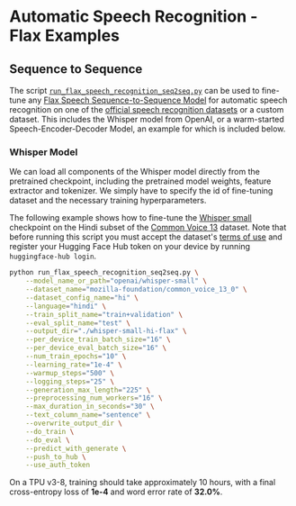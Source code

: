 <!---
Copyright 2023 The HuggingFace Team. All rights reserved.

Licensed under the Apache License, Version 2.0 (the "License");
you may not use this file except in compliance with the License.
You may obtain a copy of the License at

    http://www.apache.org/licenses/LICENSE-2.0

Unless required by applicable law or agreed to in writing, software
distributed under the License is distributed on an "AS IS" BASIS,
WITHOUT WARRANTIES OR CONDITIONS OF ANY KIND, either express or implied.
See the License for the specific language governing permissions and
limitations under the License.
-->

# Automatic Speech Recognition - Flax Examples

## Sequence to Sequence

The script [`run_flax_speech_recognition_seq2seq.py`](https://github.com/huggingface/transformers/blob/main/examples/flax/speech-recognition/run_flax_speech_recognition_seq2seq.py) 
can be used to fine-tune any [Flax Speech Sequence-to-Sequence Model](https://huggingface.co/docs/transformers/main/en/model_doc/auto#transformers.FlaxAutoModelForSpeechSeq2Seq) 
for automatic speech recognition on one of the [official speech recognition datasets](https://huggingface.co/datasets?task_ids=task_ids:automatic-speech-recognition) 
or a custom dataset. This includes the Whisper model from OpenAI, or a warm-started Speech-Encoder-Decoder Model, 
an example for which is included below.

### Whisper Model

We can load all components of the Whisper model directly from the pretrained checkpoint, including the pretrained model 
weights, feature extractor and tokenizer. We simply have to specify the id of fine-tuning dataset and the necessary
training hyperparameters.

The following example shows how to fine-tune the [Whisper small](https://huggingface.co/openai/whisper-small) checkpoint 
on the Hindi subset of the [Common Voice 13](https://huggingface.co/datasets/mozilla-foundation/common_voice_13_0) dataset.
Note that before running this script you must accept the dataset's [terms of use](https://huggingface.co/datasets/mozilla-foundation/common_voice_13_0) 
and register your Hugging Face Hub token on your device by running `huggingface-hub login`.

```bash
python run_flax_speech_recognition_seq2seq.py \
	--model_name_or_path="openai/whisper-small" \
	--dataset_name="mozilla-foundation/common_voice_13_0" \
	--dataset_config_name="hi" \
	--language="hindi" \
	--train_split_name="train+validation" \
	--eval_split_name="test" \
	--output_dir="./whisper-small-hi-flax" \
	--per_device_train_batch_size="16" \
	--per_device_eval_batch_size="16" \
	--num_train_epochs="10" \
	--learning_rate="1e-4" \
	--warmup_steps="500" \
	--logging_steps="25" \
	--generation_max_length="225" \
	--preprocessing_num_workers="16" \
	--max_duration_in_seconds="30" \
	--text_column_name="sentence" \
	--overwrite_output_dir \
	--do_train \
	--do_eval \
	--predict_with_generate \
	--push_to_hub \
	--use_auth_token
```

On a TPU v3-8, training should take approximately 10 hours, with a final cross-entropy loss of **1e-4** and word error rate of **32.0%**.
